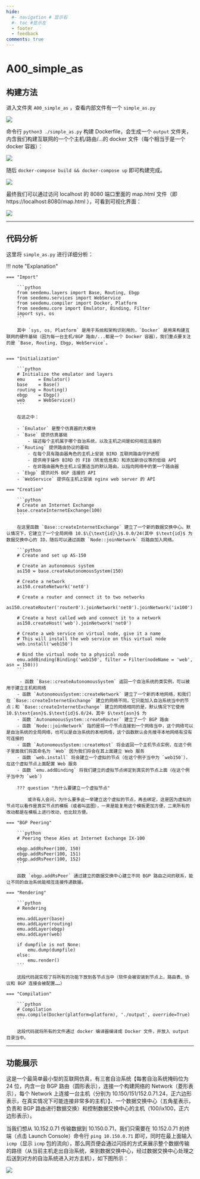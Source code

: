 ```yaml
---
hide:
  #- navigation # 显示右
  #- toc #显示左
  - footer
  - feedback
comments: true
---  
```


# A00_simple_as

## 构建方法

进入文件夹 `A00_simple_as` ，查看内部文件有一个 `simple_as.py`

![](../../../../assets/Pasted%20image%2020241110135258.png)

命令行 `python3 ./simple_as.py` 构建 Dockerfile，会生成一个 `output` 文件夹，内含我们构建互联网的一个个主机/路由/...的 docker 文件（每个相当于是一个 docker 容器）：

![](../../../../assets/Pasted%20image%2020241110135856.png)

随后 `docker-compose build && docker-compose up` 即可构建完成。

![](../../../../assets/Pasted%20image%2020241113142544.png)

最终我们可以通过访问 localhost 的 8080 端口里面的 map.html 文件（即 https://localhost:8080/map.html ），可看到可视化界面：

![](../../../../assets/Pasted%20image%2020241113150602.png)
***
## 代码分析

这里将 `simple_as.py` 进行详细分析：

!!! note "Explanation"

	=== "Import"
	
		```python
		from seedemu.layers import Base, Routing, Ebgp
		from seedemu.services import WebService
		from seedemu.compiler import Docker, Platform
		from seedemu.core import Emulator, Binding, Filter
		import sys, os
		```
		
		其中 `sys, os, Platform` 是用于系统和架构识别用的，`Docker` 是用来构建互联网的硬件基础（因为每一台主机/BGP 路由/...都是一个 Docker 容器），我们重点要关注的是 `Base, Routing, Ebgp, WebService`。
	
	
	=== "Initialization"
	
		```python
		# Initialize the emulator and layers
		emu     = Emulator()
		base    = Base()
		routing = Routing()
		ebgp    = Ebgp()
		web     = WebService()
		```
		
		在这之中：
		
		- `Emulator` 是整个仿真器的大模块
		- `Base` 提供仿真基础
			- 描述每个主机属于哪个自治系统，以及主机之间是如何相互连接的
		- `Routing` 提供路由协议的基础
			- 在每个具有路由器角色的主机上安装 BIRD 互联网路由守护进程
			- 提供用于操作 BIRD 的 FIB（转发信息库）和添加新协议等的低级 API
			- 在非路由器角色主机上设置适当的默认路由，以指向网络中的第一个路由器
		- `Ebgp` 提供对外 BGP 连接的 API
		- `WebService` 提供在主机上安装 nginx web server 的 API
	
	=== "Creation"
	
		```python
		# Create an Internet Exchange
	    base.createInternetExchange(100)
		```
		
		在这里函数 `Base::createInternetExchange` 建立了一个新的数据交换中心。默认情况下，它建立了一个全局网络 10.$\{\text{id}\}$.0.0/24(其中 $\text{id}$ 为数据交换中心的 ID，随后可以通过函数 `Node::joinNetwork` 将路由加入网络。
		
		```python
	    # Create and set up AS-150
		
	    # Create an autonomous system 
	    as150 = base.createAutonomousSystem(150)
		
	    # Create a network 
	    as150.createNetwork('net0')
		
	    # Create a router and connect it to two networks
	    as150.createRouter('router0').joinNetwork('net0').joinNetwork('ix100')
		
	    # Create a host called web and connect it to a network
	    as150.createHost('web').joinNetwork('net0')
		
	    # Create a web service on virtual node, give it a name
	    # This will install the web service on this virtual node
	    web.install('web150')
		
	    # Bind the virtual node to a physical node 
	    emu.addBinding(Binding('web150', filter = Filter(nodeName = 'web', asn = 150)))
		```
		
		 - 函数 `Base::createAutonomousSystem` 返回一个自治系统的类实例，可以被用于建立主机和网络
		- 函数 `AutonomousSystem::createNetwork` 建立了一个新的本地网络，和我们在 `Base::createInternetExchange` 建立的网络不同，它只能加入自治系统当中的节点；和 `Base::createInternetExchange` 建立的网络相同的是，默认情况下它使用 10.$\text{asn}$.$\text{id}$.0/24，其中 $\text{asn}$ 为
		- 函数 `AutonomoousSystem::createRouter` 建立了一个 BGP 路由
		- 函数 `Node::joinNetwork` 指的是将一个节点连接到一个网络当中，这个网络可以是自治系统的全局网络，也可以是自治系统的本地网络，这个函数默认会先搜寻本地网络有没有可连接的
		- 函数 `AutonomousSystem::createHost` 将会返回一个主机节点实例，在这个例子里面我们将其命名为 `Web` 因为我们将会在其上面建立 Web 服务
		- 函数 `web.install` 将会建立一个虚拟的节点（在这个例子当中为 `web150`），在这个虚拟节点上面配置 Web 服务
		- 函数 `emu.addBinding` 将我们建立的虚拟节点绑定到真实的节点上面（在这个例子当中为 `web`）
		
		??? question "为什么要建立一个虚拟节点"
		
			或许有人会问，为什么要多此一举建立这个虚拟的节点，再去绑定，这是因为虚拟的节点可以看作是真实节点的模板（或者叫蓝图），一来是能复用这个模板更加方便，二来所有的改动都是在模板上进行改动，也比较方便。
	
	=== "BGP Peering"
	
		```python
		# Peering these ASes at Internet Exchange IX-100
		
		ebgp.addRsPeer(100, 150)
		ebgp.addRsPeer(100, 151)
		ebgp.addRsPeer(100, 152)
		```
		
		函数 `ebgp.addRsPeer` 通过建立的数据交换中心建立不同 BGP 路由之间的联系，能让不同的自治系统能相互连接传递数据。
	
	=== "Rendering"
	
		```python
		# Rendering 
		
	    emu.addLayer(base)
	    emu.addLayer(routing)
	    emu.addLayer(ebgp)
	    emu.addLayer(web)
		
	    if dumpfile is not None:
	        emu.dump(dumpfile)
	    else:
	        emu.render()
		```
		
		这段代码就实现了将所有的功能下放到各节点当中（软件会被安装到节点上，路由表、协议和 BGP 连接会被配置……）
	
	=== "Compilation"
	
		```python
		# Compilation
        emu.compile(Docker(platform=platform), './output', override=True)
		```
		
		这段代码就将所有的文件通过 docker 编译器编译成 Docker 文件，并放入 output 目录当中。

***
## 功能展示

这是一个最简单最小型的互联网仿真，有三套自治系统【每套自治系统掩码位为 24 位，内含一台 BGP 路由（圆形表示），连接一个构建网络的 Network（菱形表示），每个 Network 上连接一台主机（分别为 10.150/151/152.0.71.24，正六边形表示，在真实情况下可能连接非常多的主机）】、一个数据交换中心（五角星表示，负责和 BGP 路由进行数据交换）和控制数据交换中心的主机（100/ix100，正六边形表示）。

当我们想从 10.152.0.71 传输数据到 10.150.0.71，我们只需要在 10.152.0.71 的终端（点击 Launch Console）命令行 `ping 10.150.0.71` 即可，同时在最上面输入 `icmp`（显示 `icmp` 包的流向），那么网页便会通过闪烁的方式来展示整个数据传输的路径（从当前主机走出自治系统，来到数据交换中心，经过数据交换中心处理之后送到对方的自治系统进入对方主机），如下图所示：

![](../../../../assets/Pasted%20image%2020241113153326.png)